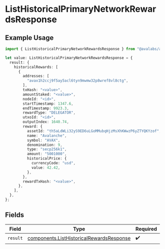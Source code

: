 # ListHistoricalPrimaryNetworkRewardsResponse

## Example Usage

```typescript
import { ListHistoricalPrimaryNetworkRewardsResponse } from "@avalabs/avacloud-sdk/models/operations";

let value: ListHistoricalPrimaryNetworkRewardsResponse = {
  result: {
    historicalRewards: [
      {
        addresses: [
          "avax1h2ccj9f5ay5acl6tyn9mwmw32p8wref8vl8ctg",
        ],
        txHash: "<value>",
        amountStaked: "<value>",
        nodeId: "<id>",
        startTimestamp: 1347.6,
        endTimestamp: 9923.3,
        rewardType: "DELEGATOR",
        utxoId: "<id>",
        outputIndex: 1640.74,
        reward: {
          assetId: "th5aLdWLi32yS9ED6uLGoMMubqHjzMsXhKWwzP6yZTYQKYzof",
          name: "Avalanche",
          symbol: "AVAX",
          denomination: 9,
          type: "secp256k1",
          amount: "5001000",
          historicalPrice: {
            currencyCode: "usd",
            value: 42.42,
          },
        },
        rewardTxHash: "<value>",
      },
    ],
  },
};
```

## Fields

| Field                                                                                                | Type                                                                                                 | Required                                                                                             | Description                                                                                          |
| ---------------------------------------------------------------------------------------------------- | ---------------------------------------------------------------------------------------------------- | ---------------------------------------------------------------------------------------------------- | ---------------------------------------------------------------------------------------------------- |
| `result`                                                                                             | [components.ListHistoricalRewardsResponse](../../models/components/listhistoricalrewardsresponse.md) | :heavy_check_mark:                                                                                   | N/A                                                                                                  |